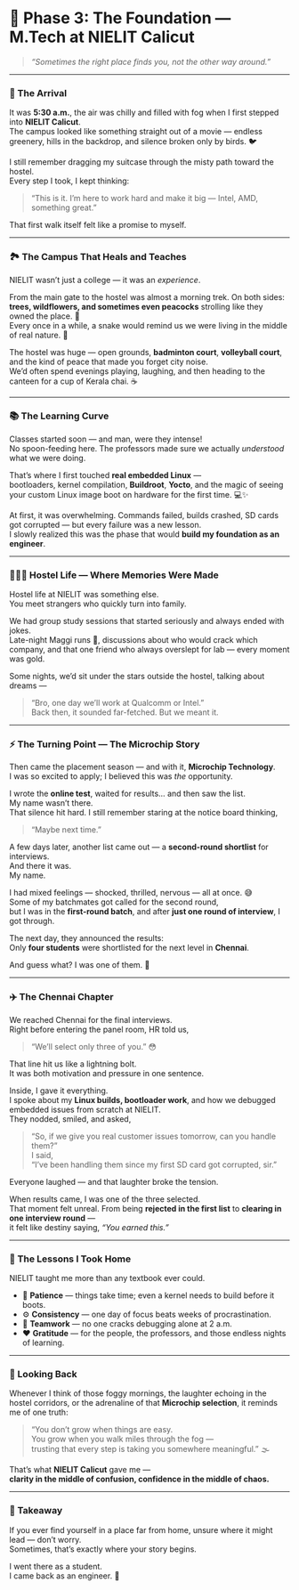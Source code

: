 
# 🌄 Phase 3: The Foundation — M.Tech at NIELIT Calicut

> *“Sometimes the right place finds you, not the other way around.”*

---

### 🚉 The Arrival

It was **5:30 a.m.**, the air was chilly and filled with fog when I first stepped into **NIELIT Calicut**.  
The campus looked like something straight out of a movie — endless greenery, hills in the backdrop, and silence broken only by birds. 🐦  

I still remember dragging my suitcase through the misty path toward the hostel.  
Every step I took, I kept thinking:  
> “This is it. I’m here to work hard and make it big — Intel, AMD, something great.”  

That first walk itself felt like a promise to myself.  

---

### 🏞️ The Campus That Heals and Teaches

NIELIT wasn’t just a college — it was an *experience*.  

From the main gate to the hostel was almost a morning trek. On both sides: **trees, wildflowers, and sometimes even peacocks** strolling like they owned the place. 🦚  
Every once in a while, a snake would remind us we were living in the middle of real nature. 🐍  

The hostel was huge — open grounds, **badminton court**, **volleyball court**, and the kind of peace that made you forget city noise.  
We’d often spend evenings playing, laughing, and then heading to the canteen for a cup of Kerala chai. ☕

---

### 📚 The Learning Curve

Classes started soon — and man, were they intense!  
No spoon-feeding here. The professors made sure we actually *understood* what we were doing.  

That’s where I first touched **real embedded Linux** —  
bootloaders, kernel compilation, **Buildroot**, **Yocto**, and the magic of seeing your custom Linux image boot on hardware for the first time. 💻✨  

At first, it was overwhelming. Commands failed, builds crashed, SD cards got corrupted — but every failure was a new lesson.  
I slowly realized this was the phase that would **build my foundation as an engineer**.

---

### 🧑‍🤝‍🧑 Hostel Life — Where Memories Were Made

Hostel life at NIELIT was something else.  
You meet strangers who quickly turn into family.  

We had group study sessions that started seriously and always ended with jokes.  
Late-night Maggi runs 🍜, discussions about who would crack which company, and that one friend who always overslept for lab — every moment was gold.  

Some nights, we’d sit under the stars outside the hostel, talking about dreams —  
> “Bro, one day we’ll work at Qualcomm or Intel.”  
Back then, it sounded far-fetched. But we meant it.

---

### ⚡ The Turning Point — The Microchip Story

Then came the placement season — and with it, **Microchip Technology**.  
I was so excited to apply; I believed this was *the* opportunity.  

I wrote the **online test**, waited for results… and then saw the list.  
My name wasn’t there.  
That silence hit hard. I still remember staring at the notice board thinking,  
> “Maybe next time.”  

A few days later, another list came out — a **second-round shortlist** for interviews.  
And there it was.  
My name.  

I had mixed feelings — shocked, thrilled, nervous — all at once. 😅  
Some of my batchmates got called for the second round,  
but I was in the **first-round batch**, and after **just one round of interview**, I got through.  

The next day, they announced the results:  
Only **four students** were shortlisted for the next level in **Chennai**.  

And guess what? I was one of them. 🙌  

---

### ✈️ The Chennai Chapter

We reached Chennai for the final interviews.  
Right before entering the panel room, HR told us,  
> “We’ll select only three of you.” 😳  

That line hit us like a lightning bolt.  
It was both motivation and pressure in one sentence.  

Inside, I gave it everything.  
I spoke about my **Linux builds, bootloader work**, and how we debugged embedded issues from scratch at NIELIT.  
They nodded, smiled, and asked,  
> “So, if we give you real customer issues tomorrow, can you handle them?”  
I said,  
> “I’ve been handling them since my first SD card got corrupted, sir.”  

Everyone laughed — and that laughter broke the tension.  

When results came, I was one of the three selected.  
That moment felt unreal. From being **rejected in the first list** to **clearing in one interview round** —  
it felt like destiny saying, *“You earned this.”*  

---

### 🧠 The Lessons I Took Home

NIELIT taught me more than any textbook ever could.  

- 🌿 **Patience** — things take time; even a kernel needs to build before it boots.  
- ⚙️ **Consistency** — one day of focus beats weeks of procrastination.  
- 🧩 **Teamwork** — no one cracks debugging alone at 2 a.m.  
- ❤️ **Gratitude** — for the people, the professors, and those endless nights of learning.  

---

### 🎯 Looking Back

Whenever I think of those foggy mornings, the laughter echoing in the hostel corridors, or the adrenaline of that **Microchip selection**, it reminds me of one truth:

> “You don’t grow when things are easy.  
> You grow when you walk miles through the fog —  
> trusting that every step is taking you somewhere meaningful.” 🌫️  

That’s what **NIELIT Calicut** gave me —  
**clarity in the middle of confusion, confidence in the middle of chaos.**

---

### 💬 Takeaway

If you ever find yourself in a place far from home, unsure where it might lead — don’t worry.  
Sometimes, that’s exactly where your story begins.  

I went there as a student.  
I came back as an engineer. 💪

